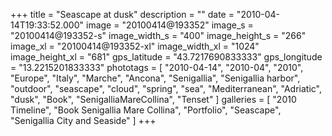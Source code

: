 +++
title = "Seascape at dusk"
description = ""
date = "2010-04-14T19:33:52.000"
image = "20100414@193352"
image_s = "20100414@193352-s"
image_width_s = "400"
image_height_s = "266"
image_xl = "20100414@193352-xl"
image_width_xl = "1024"
image_height_xl = "681"
gps_latitude = "43.7217690833333"
gps_longitude = "13.2215201833333"
phototags = [ "2010-04-14", "2010-04", "2010", "Europe", "Italy", "Marche", "Ancona", "Senigallia", "Senigallia harbor", "outdoor", "seascape", "cloud", "spring", "sea", "Mediterranean", "Adriatic", "dusk", "Book", "SenigalliaMareCollina", "Tenset" ]
galleries = [ "2010 Timeline", "Book Senigallia Mare Collina", "Portfolio", "Seascape", "Senigallia City and Seaside" ]
+++
